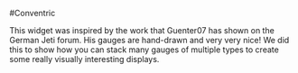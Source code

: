 #Conventric

This widget was inspired by the work that Guenter07 has shown on the German Jeti
forum. His gauges are hand-drawn and very very nice! We did this to show how you
can stack many gauges of multiple types to create some really visually
interesting displays.